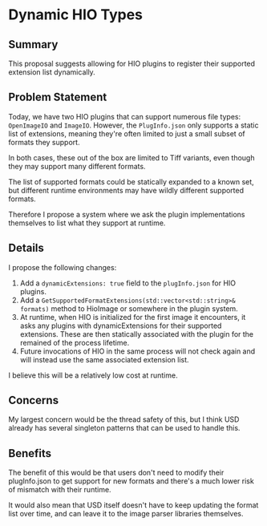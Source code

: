 # Dynamic HIO Types

## Summary

This proposal suggests allowing for HIO plugins to register their supported extension list dynamically.

## Problem Statement

Today, we have two HIO plugins that can support numerous file types: `OpenImageIO` and `ImageIO`. However, the `PlugInfo.json` only supports a static list of extensions, meaning they're often limited to just a small subset of formats they support.

In both cases, these out of the box are limited to Tiff variants, even though they may support many different formats.

The list of supported formats could be statically expanded to a known set, but different runtime environments may have wildly different supported formats.

Therefore I propose a system where we ask the plugin implementations themselves to list what they support at runtime.

## Details

I propose the following changes:

1. Add a `dynamicExtensions: true` field to the `plugInfo.json` for HIO plugins.
2. Add a `GetSupportedFormatExtensions(std::vector<std::string>& formats)` method to HioImage or somewhere in the plugin system.
3. At runtime, when HIO is initialized for the first image it encounters, it asks any plugins with dynamicExtensions for their supported extensions. These are then statically associated with the plugin for the remained of the process lifetime.
4. Future invocations of HIO in the same process will not check again and will instead use the same associated extension list.

I believe this will be a relatively low cost at runtime.

## Concerns

My largest concern would be the thread safety of this, but I think USD already has several singleton patterns that can be used to handle this. 

## Benefits

The benefit of this would be that users don't need to modify their plugInfo.json to get support for new formats and there's a much lower risk of mismatch with their runtime. 

It would also mean that USD itself doesn't have to keep updating the format list over time, and can leave it to the image parser libraries themselves.